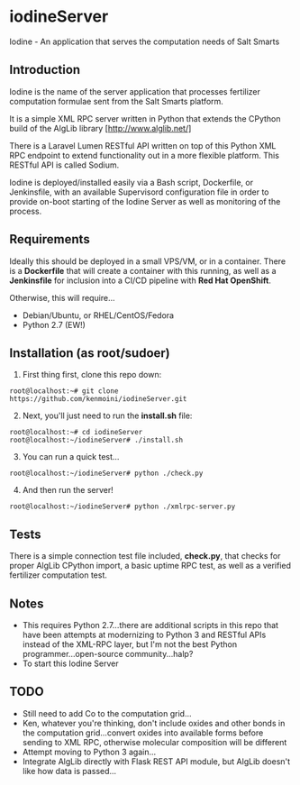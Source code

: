 # iodineServer
Iodine - An application that serves the computation needs of Salt Smarts

## Introduction
Iodine is the name of the server application that processes fertilizer computation formulae sent from the Salt Smarts platform.

It is a simple XML RPC server written in Python that extends the CPython build of the AlgLib library [http://www.alglib.net/]

There is a Laravel Lumen RESTful API written on top of this Python XML RPC endpoint to extend functionality out in a more flexible platform. This RESTful API is called Sodium.

Iodine is deployed/installed easily via a Bash script, Dockerfile, or Jenkinsfile, with an available Supervisord configuration file in order to provide on-boot starting of the Iodine Server as well as monitoring of the process.

## Requirements
Ideally this should be deployed in a small VPS/VM, or in a container.  There is a **Dockerfile** that will create a container with this running, as well as a **Jenkinsfile** for inclusion into a CI/CD pipeline with **Red Hat OpenShift**.

Otherwise, this will require...
- Debian/Ubuntu, or RHEL/CentOS/Fedora
- Python 2.7 (EW!)

## Installation (as root/sudoer)
1. First thing first, clone this repo down:
```
root@localhost:~# git clone https://github.com/kenmoini/iodineServer.git
```
2. Next, you'll just need to run the **install.sh** file:
```
root@localhost:~# cd iodineServer
root@localhost:~/iodineServer# ./install.sh
```
3. You can run a quick test...
```
root@localhost:~/iodineServer# python ./check.py
```
4. And then run the server!
```
root@localhost:~/iodineServer# python ./xmlrpc-server.py
```

## Tests
There is a simple connection test file included, **check.py**, that checks for proper AlgLib CPython import, a basic uptime RPC test, as well as a verified fertilizer computation test.

## Notes
* This requires Python 2.7...there are additional scripts in this repo that have been attempts at modernizing to Python 3 and RESTful APIs instead of the XML-RPC layer, but I'm not the best Python programmer...open-source community...halp?
* To start this Iodine Server 

## TODO
* Still need to add Co to the computation grid...
* Ken, whatever you're thinking, don't include oxides and other bonds in the computation grid...convert oxides into available forms before sending to XML RPC, otherwise molecular composition will be different
* Attempt moving to Python 3 again...
* Integrate AlgLib directly with Flask REST API module, but AlgLib doesn't like how data is passed...
